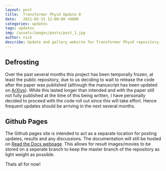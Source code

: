 ```yaml
---
layout: post
title:  Transformer PhysX Update 0
date:   2021-05-31 12:00:00 +0800
categories: updates
tags: updates
img: /assets/images/posts/post_1.jpg
author: nick
describe: Update and gallery website for Transformer PhysX repository.
---
```


## Defrosting

Over the past several months this project has been temporally frozen, at least the public repository, due to us deciding to wait to release the code after the paper was published (although the manuscript has been updated on [ArXivs](https://arxiv.org/abs/2010.03957)).
While this lasted longer than intended and with the paper still not fully published at the time of this being written, I have personally decided to proceed with the code roll out since this will take effort.
Hence frequent updates should be arriving in the next several months.

## Github Pages

The Github pages site is intended to act as a separate location for posting updates, results and any discussions.
The documentation will still be hosted on [Read the Docs webpage](https://transformer-physx.readthedocs.io/en/latest/).
This allows for result images/movies to be stored on a seperate branch to keep the master branch of the repository as light weight as possible.

Thats all for now!